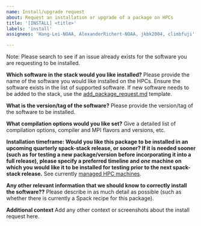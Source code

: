 ```yaml
---
name: Install/upgrade request
about: Request an installation or upgrade of a package on HPCs
title: '[INSTALL] <title>'
labels: 'install'
assignees: 'Hang-Lei-NOAA, AlexanderRichert-NOAA, jkbk2004, climbfuji'

---
```


Note: Please search to see if an issue already exists for the software you are requesting to be installed.

**Which software in the stack would you like installed?**
Please provide the name of the software you would like installed on the HPCs.  Ensure the software exists in the list of supported software.  If new software needs to be added to the stack, use the [add_package_request.md](./add_package_request.md) template.

**What is the version/tag of the software?**
Please provide the version/tag of the software to be installed.

**What compilation options would you like set?**
Give a detailed list of compilation options, compiler and MPI flavors and versions, etc.

**Installation timeframe: Would you like this package to be installed in an upcoming quarterly spack-stack release, or sooner? If it is needed sooner (such as for testing a new package/version before incorporating it into a full release), please specify a preferred timeline and *one* machine on which you would like it to be installed for testing prior to the next spack-stack release.**
See currently [managed HPC machines](https://spack-stack.readthedocs.io/en/latest/PreConfiguredSites.html).

**Any other relevant information that we should know to correctly install the software??**
Please describe in as much detail as possible (such as whether there is currently a Spack recipe for this package).

**Additional context**
Add any other context or screenshots about the install request here.
